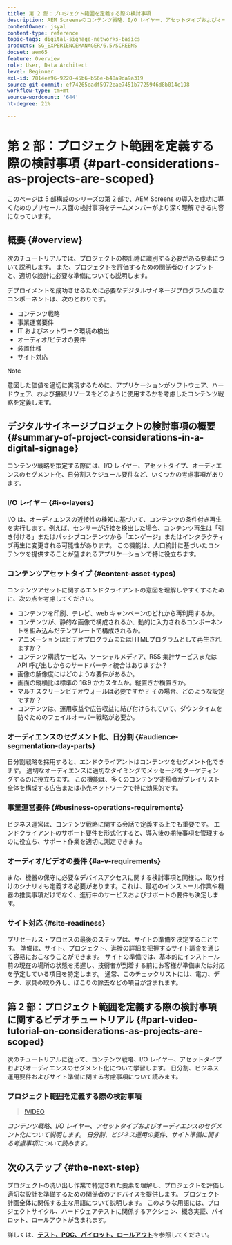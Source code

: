 ```yaml
---
title: 第 2 部：プロジェクト範囲を定義する際の検討事項
description: AEM Screensのコンテンツ戦略、I/O レイヤー、アセットタイプおよびオーディエンスのセグメント化について説明します。 日分割、ビジネス運用の要件、サイト準備に関する考慮事項について読みます。
contentOwner: jsyal
content-type: reference
topic-tags: digital-signage-networks-basics
products: SG_EXPERIENCEMANAGER/6.5/SCREENS
docset: aem65
feature: Overview
role: User, Data Architect
level: Beginner
exl-id: 7814ee96-9220-45b6-b56e-b48a9da9a319
source-git-commit: ef74265eadf5972eae7451b7725946d8b014c198
workflow-type: tm+mt
source-wordcount: '644'
ht-degree: 21%

---
```


# 第 2 部：プロジェクト範囲を定義する際の検討事項 {#part-considerations-as-projects-are-scoped}

このページは 5 部構成のシリーズの第 2 部で、AEM Screens の導入を成功に導くためのプリセールス面の検討事項をチームメンバーがより深く理解できる内容になっています。

## 概要 {#overview}

次のチュートリアルでは、プロジェクトの検出時に識別する必要がある要素について説明します。 また、プロジェクトを評価するための関係者のインプットと、適切な設計に必要な準備についても説明します。

デプロイメントを成功させるために必要なデジタルサイネージプログラムの主なコンポーネントは、次のとおりです。

* コンテンツ戦略
* 事業運営要件
* IT およびネットワーク環境の検出
* オーディオ/ビデオの要件
* 装置仕様
* サイト対応

>[!NOTE]
>
>意図した価値を適切に実現するために、アプリケーションがソフトウェア、ハードウェア、および接続リソースをどのように使用するかを考慮したコンテンツ戦略を定義します。

## デジタルサイネージプロジェクトの検討事項の概要 {#summary-of-project-considerations-in-a-digital-signage}

コンテンツ戦略を策定する際には、I/O レイヤー、アセットタイプ、オーディエンスのセグメント化、日分割スケジュール要件など、いくつかの考慮事項があります。

### I/O レイヤー {#i-o-layers}

I/O は、オーディエンスの近接性の検知に基づいて、コンテンツの条件付き再生を実行します。例えば、センサーが近接を検出した場合、コンテンツ再生は「引き付ける」またはパッシブコンテンツから「エンゲージ」またはインタラクティブ再生に変更される可能性があります。 この機能は、人口統計に基づいたコンテンツを提供することが望まれるアプリケーションで特に役立ちます。

### コンテンツアセットタイプ {#content-asset-types}

コンテンツアセットに関するエンドクライアントの意図を理解しやすくするために、次の点を考慮してください。

* コンテンツを印刷、テレビ、web キャンペーンのどれから再利用するか。
* コンテンツが、静的な画像で構成されるか、動的に入力されるコンポーネントを組み込んだテンプレートで構成されるか。
* アニメーションはビデオプログラムまたはHTMLプログラムとして再生されますか？
* コンテンツ購読サービス、ソーシャルメディア、RSS 集計サービスまたは API 呼び出しからのサードパーティ統合はありますか？
* 画像の解像度にはどのような要件があるか。
* 画面の縦横比は標準の 16:9 かカスタムか。縦置きか横置きか。
* マルチスクリーンビデオウォールは必要ですか？ その場合、どのような設定ですか？
* コンテンツは、運用収益や広告収益に結び付けられていて、ダウンタイムを防ぐためのフェイルオーバー戦略が必要か。

### オーディエンスのセグメント化、日分割 {#audience-segmentation-day-parts}

日分割戦略を採用すると、エンドクライアントはコンテンツをセグメント化できます。 適切なオーディエンスに適切なタイミングでメッセージをターゲティングするのに役立ちます。 この機能は、多くのコンテンツ寄稿者がプレイリスト全体を構成する広告または小売ネットワークで特に効果的です。

### 事業運営要件 {#business-operations-requirements}

ビジネス運営は、コンテンツ戦略に関する会話で定義する上でも重要です。 エンドクライアントのサポート要件を形式化すると、導入後の期待事項を管理するのに役立ち、サポート作業を適切に測定できます。

### オーディオ/ビデオの要件 {#a-v-requirements}

また、機器の保守に必要なデバイスアクセスに関する検討事項と同様に、取り付けのシナリオも定義する必要があります。これは、最初のインストール作業や機器の推奨事項だけでなく、進行中のサービスおよびサポートの要件も決定します。

### サイト対応 {#site-readiness}

プリセールス・プロセスの最後のステップは、サイトの準備を決定することです。 準備は、サイト、プロジェクト、進捗の詳細を把握するサイト調査を通じて容易におこなうことができます。 サイトの準備では、基本的にインストール前の現在の場所の状態を把握し、技術者が到着する前にお客様が準備または対応を予定している項目を特定します。 通常、このチェックリストには、電力、データ、家具の取り外し、ほこりの除去などの項目が含まれます。

## 第 2 部：プロジェクト範囲を定義する際の検討事項に関するビデオチュートリアル {#part-video-tutorial-on-considerations-as-projects-are-scoped}

次のチュートリアルに従って、コンテンツ戦略、I/O レイヤー、アセットタイプおよびオーディエンスのセグメント化について学習します。 日分割、ビジネス運用要件およびサイト準備に関する考慮事項について読みます。

### プロジェクト範囲を定義する際の検討事項

>[!VIDEO](https://video.tv.adobe.com/v/28380)

*コンテンツ戦略、I/O レイヤー、アセットタイプおよびオーディエンスのセグメント化について説明します。 日分割、ビジネス運用の要件、サイト準備に関する考慮事項について読みます。*

## 次のステップ {#the-next-step}

プロジェクトの洗い出し作業で特定された要素を理解し、プロジェクトを評価し適切な設計を準備するための関係者のアドバイスを提供します。 プロジェクト計画全体に関係する主な用語について説明します。 このような用語には、プロジェクトサイクル、ハードウェアテストに関係するアクション、概念実証、パイロット、ロールアウトが含まれます。

詳しくは、**[テスト、POC、パイロット、ロールアウト](testing-pocs-pilots-rollouts.md)**&#x200B;を参照してください。

